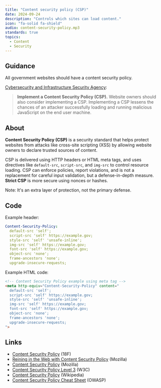 ```yaml
---
title: "Content security policy (CSP)"
date: 2024-09-24
description: "Controls which sites can load content."
icon: "fa-solid fa-shield"
audio: content-security-policy.mp3
standards: true
topics:
  - Content
  - Security
---
```


## Guidance

All government websites should have a content security policy.

[Cybersecurity and Infrastructure Security Agency](https://www.cisa.gov/news-events/news/website-security#:~:text=Implement%20a%20Content%20Security%20Policy):

> **Implement a Content Security Policy (CSP).** Website owners should also consider implementing a CSP. Implementing a CSP lessens the chances of an attacker successfully loading and running malicious JavaScript on the end user machine.

## About

**Content Security Policy (CSP)** is a security standard that helps protect websites from attacks like cross-site scripting (XSS) by allowing website owners to declare trusted sources of content.

CSP is delivered using HTTP headers or HTML meta tags, and uses directives like `default-src`, `script-src`, and `img-src` to control resource loading. CSP can enforce policies, report violations, and is not a replacement for careful input validation, but a defense-in-depth measure. **Strict CSP** is more secure using nonces or hashes.

Note: It's an extra layer of protection, not the primary defense.

## Code

Example header:

```yaml
Content-Security-Policy:
  default-src 'self';
  script-src 'self' https://example.gov;
  style-src 'self' 'unsafe-inline';
  img-src 'self' https://example.gov;
  font-src 'self' https://example.gov;
  object-src 'none';
  frame-ancestors 'none';
  upgrade-insecure-requests;
```

Example HTML code:

```html
<!-- Content Security Policy example using meta tag -->
<meta http-equiv="Content-Security-Policy" content="
  default-src 'self';
  script-src 'self' https://example.gov;
  style-src 'self' 'unsafe-inline';
  img-src 'self' https://example.gov;
  font-src 'self' https://example.gov;
  object-src 'none';
  frame-ancestors 'none';
  upgrade-insecure-requests;
">
```

## Links

* [Content Security Policy](https://guides.18f.gov/engineering/security/content-security-policy/) (18F)
* [Reining in the Web with Content Security Policy](https://research.sidstamm.com/papers/csp-www2010.pdf) (Mozilla)
* [Content Security Policy](https://developer.mozilla.org/en-US/docs/Web/HTTP/CSP) (Mozilla)
* [Content Security Policy Level 3](https://www.w3.org/TR/CSP3/) (W3C)
* [Content Security Policy](https://en.wikipedia.org/wiki/Content_Security_Policy) (Wikipedia)
* [Content Security Policy Cheat Sheet](https://cheatsheetseries.owasp.org/cheatsheets/Content_Security_Policy_Cheat_Sheet.html) (OWASP)